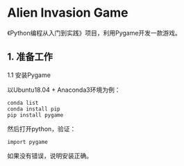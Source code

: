 # Alien Invasion Game

《Python编程从入门到实践》项目，利用Pygame开发一款游戏。

## 1. 准备工作

1.1 安装Pygame

以Ubuntu18.04 + Anaconda3环境为例：

    conda list
    conda install pip
    pip install pygame

然后打开python，验证：

    import pygame

如果没有错误，说明安装正确。
